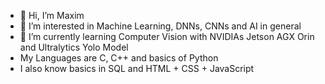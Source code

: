 - 👋 Hi, I’m Maxim
- 👀 I’m interested in Machine Learning, DNNs, CNNs and AI in general
- 🌱 I’m currently learning Computer Vision with NVIDIAs Jetson AGX Orin and Ultralytics Yolo Model
- My Languages are C, C++ and basics of Python
- I also know basics in SQL and HTML + CSS + JavaScript

<!---
MOXHAN/MOXHAN is a ✨ special ✨ repository because its `README.md` (this file) appears on your GitHub profile.
You can click the Preview link to take a look at your changes.
--->
